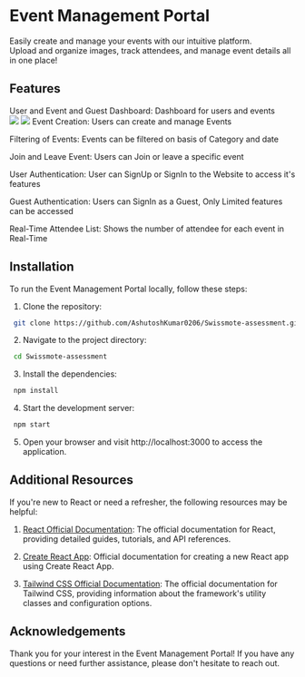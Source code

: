 
# Event Management Portal
Easily create and manage your events with our intuitive platform.<br/> 
Upload and organize images, track attendees, and manage event details all in one place!

## Features
User and Event and Guest Dashboard: Dashboard for users and events
<br/>
<img src="../partials/UserDashboard.png">
<img src="./partials/GuestDashboard.png">
Event Creation: Users can create and manage Events

Filtering of Events: Events can be filtered on basis of Category and date

Join and Leave Event: Users can Join or leave a specific event

User Authentication: User can SignUp or SignIn to the Website to access it's features

Guest Authentication: Users can SignIn as a Guest, Only Limited features can be accessed

Real-Time Attendee List: Shows the number of attendee for each event in Real-Time

## Installation

To run the Event Management Portal locally, follow these steps:

1. Clone the repository:
```bash
 git clone https://github.com/AshutoshKumar0206/Swissmote-assessment.git
```
2. Navigate to the project directory:
```bash
 cd Swissmote-assessment
```
3. Install the dependencies:
```bash
 npm install
```
4. Start the development server:
```bash
 npm start
```
5. Open your browser and visit http://localhost:3000 to access the application.

## Additional Resources

If you're new to React or need a refresher, the following resources may be helpful:

1. [React Official Documentation](https://react.dev/blog/2023/03/16/introducing-react-dev): The official documentation for React, providing detailed guides, tutorials, and API references.

2. [Create React App](https://create-react-app.dev/docs/getting-started/): Official documentation for creating a new React app using Create React App.

3. [Tailwind CSS Official Documentation](https://tailwindcss.com/docs/installation): The official documentation for Tailwind CSS, providing information about the framework's utility classes and configuration options.

## Acknowledgements

Thank you for your interest in the Event Management Portal! If you have any questions or need further assistance, please don't hesitate to reach out.
 

